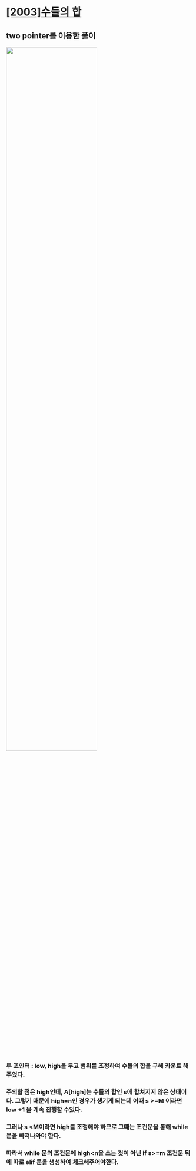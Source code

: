 # [[2003]수들의 합](https://www.acmicpc.net/problem/2003)

## two pointer를 이용한 풀이

<image src="https://lh6.googleusercontent.com/8xe3ew9SDvr2BFd72MKZSSKRudGVDuD8G3yCu_9IDWIisgPtGGs4sqpN_DtorxqehZd4QdgavqF_ftgAxaCdHz7kQXYLCm43xrhdFn48KeMjxcnPluWOuokfbd0Aib8h6vXtUshr" width="70%">

### 투 포인터 : low, high을 두고 범위를 조정하여 수들의 합을 구해 카운트 해주었다.<br>
### 주의할 점은 high인데,  A[high]는 수들의 합인 s에 합쳐지지 않은 상태이다. 그렇기 때문에 high=n인 경우가 생기게 되는데 이때 s >=M 이라면 low +1 을 계속 진행할 수있다. <br>
### 그러나 s <M이라면 high를 조정해야 하므로 그때는 조건문을 통해 while문을 빠져나와야 한다. <br>
### 따라서 while 문의 조건문에 high<n을 쓰는 것이 아닌 if s>=m 조건문 뒤에 따로 elif 문을 생성하여 체크해주어야한다.

